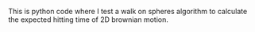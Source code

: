 This is python code where I test a walk on spheres algorithm to
calculate the expected hitting time of 2D brownian motion.
